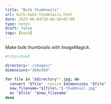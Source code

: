 ```yaml
---
title: "Bulk thumbnails"
url: bulk-make-thumbnails.html
date: 2023-06-04T20:46:56+02:00
type: notes
draft: false
tags: [bash]
---
```


Make bulk thumbnails with ImageMagick.

```sh
#!/bin/bash

directory="./images/"
dimensions="360x360"

for file in "$directory"*.jpg; do
  convert "$file" -resize $dimensions "$file"
  new_filename="${file%.*}-thumbnail.jpg"
  mv "$file" "$new_filename"
done
```
